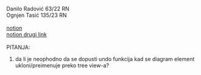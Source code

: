 Danilo Radović 63/22 RN<br />
Ognjen Tasić 135/23 RN<br />
<br />
[notion](https://www.notion.so/whimsical-molecule-777/ClassyCrafT-87fb94dc2172478c8d11da0b7f76728f?pvs=4)<br />
[notion drugi link](https://whimsical-molecule-777.notion.site/ClassyCrafT-87fb94dc2172478c8d11da0b7f76728f)<br />
<br />
PITANJA:<br />
1. da li je neophodno da se dopusti undo funkcija kad se diagram element ukloni/preimenuje preko tree view-a?<br />

